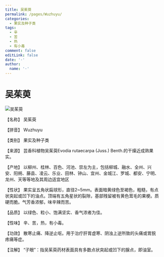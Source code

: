```yaml
---
title: 吴茱萸
permalink: /pages/Wuzhuyu/
categories: 
  - 果实及种子类
tags: 
  - 辛
  - 苦
  - 热
  - 有小毒
comment: false
editLink: false
date: '·'
author: 
  name: '·'
---
```

# 吴茱萸

![吴茱萸](https://sys01.lib.hkbu.edu.hk/cmed/mmid/images/B00249.jpg)

<!-- more -->
【名称】	吴茱萸	

【拼音】	Wuzhuyu

【类别】	果实及种子类

【来源】	芸香科植物吴茱萸Evodia rutaecarpa (Juss.) Benth.的干燥近成熟果实。

【产地】	以柳州、桂林、百色、河池、崇左为主，包括柳城、融水、全州、兴安、阳朔、藤县、凌云、乐业、田林、钟山、宜州、金城江、罗城、都安、宁明、龙州、天等等地及其周边适宜地区

【性状】	果实呈五角状扁球形，直径2~5mm。表面暗黄绿色至褐色，粗糙，有点状突起或凹下的油点。顶端有五角星状的裂隙，基部残留被有黄色茸毛的果梗。质硬而脆。气芳香浓郁，味辛辣而苦。

【品质】	以绿色、粒小、饱满坚实、香气浓者为佳。

【性味】	辛、苦，热，有小毒。

【功效】	散寒止痛、降逆止呕。用于治疗肝胃虚寒、阴浊上逆所致的头痛或胃脘疼痛等症。

【注解】	“子眼”：指吴茱萸药材表面具有多数点状突起或凹下的腺点，即油室。